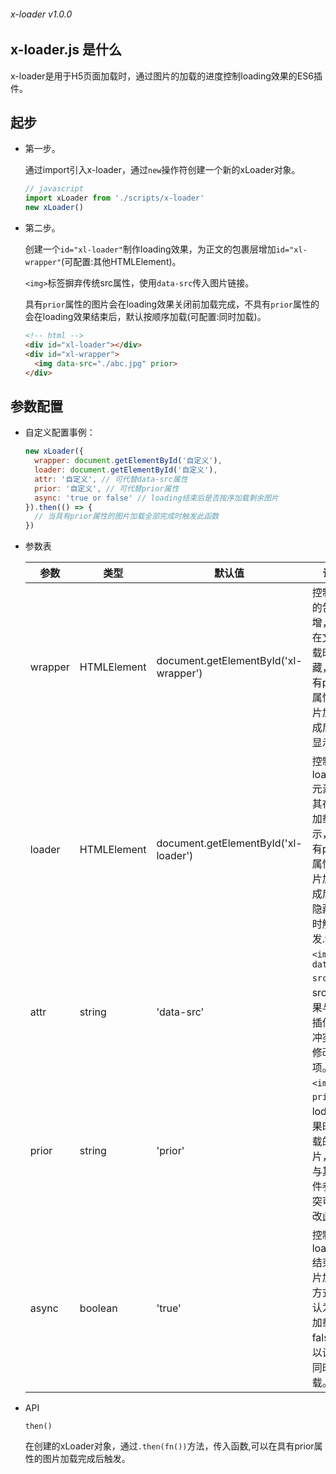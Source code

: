 ###### x-loader v1.0.0

## x-loader.js 是什么

x-loader是用于H5页面加载时，通过图片的加载的进度控制loading效果的ES6插件。

## 起步

- 第一步。

  通过import引入x-loader，通过`new`操作符创建一个新的xLoader对象。

  ```javascript
  // javascript
  import xLoader from './scripts/x-loader'
  new xLoader()
  ```

- 第二步。

  创建一个`id="xl-loader"`制作loading效果，为正文的包裹层增加`id="xl-wrapper"`(可配置:其他HTMLElement)。

  `<img>`标签摒弃传统src属性，使用`data-src`传入图片链接。

  具有`prior`属性的图片会在loading效果关闭前加载完成，不具有`prior`属性的会在loading效果结束后，默认按顺序加载(可配置:同时加载)。

  ```html
  <!-- html -->
  <div id="xl-loader"></div>
  <div id="xl-wrapper">
    <img data-src="./abc.jpg" prior>
  </div>
  ```

## 参数配置

- 自定义配置事例：

  ```javascript
  new xLoader({
    wrapper: document.getElementById('自定义'),
    loader: document.getElementById('自定义'),
    attr: '自定义', // 可代替data-src属性
    prior: '自定义', // 可代替prior属性
    async: 'true or false' // loading结束后是否按序加载剩余图片
  }).then(() => {
    // 当具有prior属性的图片加载全部完成时触发此函数
  })
  ```

- 参数表

  | 参数 | 类型 | 默认值 | 说明 |
  | - | - | - | - | 
  | wrapper | HTMLElement | document.getElementById('xl-wrapper') | 控制正文的包裹层增，使其在文档加载时隐藏，在具有prior属性的图片加载完成后自动显示。 |
  | loader | HTMLElement | document.getElementById('xl-loader') | 控制loading元素，使其在文档加载时显示，在具有prior属性的图片加载完成后自动隐藏，同时触发.then() |
  | attr | string | 'data-src' | `<img data-src>`代替src，如果与其他插件参数冲突可以修改此项。 |
  | prior | string | 'prior' | `<img prior>`在loding效果时要加载的图片，如果与其他插件参数冲突可以修改此项。 |
  | async | boolean | 'true' | 控制loading结束后图片加载的方式，默认为按序加载，false可以设置为同时加载。 |

- API

  `then()`

  在创建的xLoader对象，通过`.then(fn())`方法，传入函数,可以在具有prior属性的图片加载完成后触发。